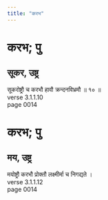 ```yaml
---
title: "करभ"
---
```


# करभ; पु
## सूकर, उष्ट्र
सूकरोष्ट्रौ च करभौ हावौ क्रन्दनविभ्रमौ ॥ १० ॥<br />verse 3.1.1.10<br />page 0014

# करभ; पु
## मय, उष्ट्र
मयोष्ट्रौ करभौ प्रोक्तौ लक्ष्मीर्मा च निगद्यते ।<br />verse 3.1.1.12<br />page 0014

